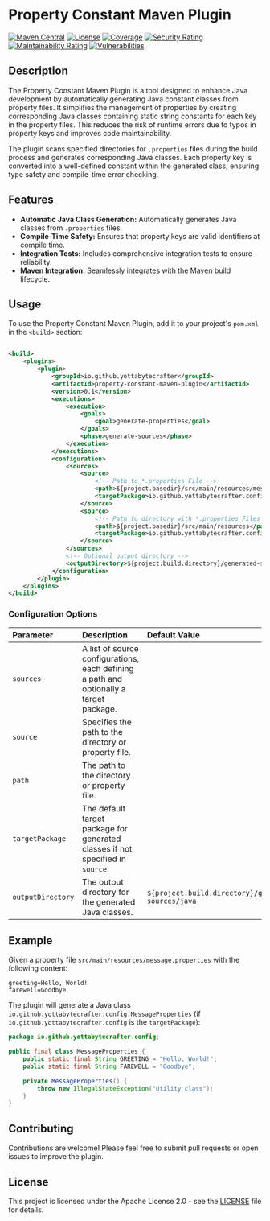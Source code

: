 # Property Constant Maven Plugin

[![Maven Central](https://img.shields.io/maven-central/v/io.github.yottabytecrafter/property-constant-maven-plugin.svg)](https://search.maven.org/artifact/io.github.yottabytecrafter/property-constant-maven-plugin)
[![License](https://img.shields.io/badge/License-Apache%202.0-blue.svg)](https://opensource.org/licenses/Apache-2.0)
[![Coverage](https://sonarcloud.io/api/project_badges/measure?project=yottabytecrafter_property-constant-maven-plugin&metric=coverage)](https://sonarcloud.io/summary/new_code?id=yottabytecrafter_property-constant-maven-plugin)
[![Security Rating](https://sonarcloud.io/api/project_badges/measure?project=yottabytecrafter_property-constant-maven-plugin&metric=security_rating)](https://sonarcloud.io/summary/new_code?id=yottabytecrafter_property-constant-maven-plugin)
[![Maintainability Rating](https://sonarcloud.io/api/project_badges/measure?project=yottabytecrafter_property-constant-maven-plugin&metric=sqale_rating)](https://sonarcloud.io/summary/new_code?id=yottabytecrafter_property-constant-maven-plugin)
[![Vulnerabilities](https://sonarcloud.io/api/project_badges/measure?project=yottabytecrafter_property-constant-maven-plugin&metric=vulnerabilities)](https://sonarcloud.io/summary/new_code?id=yottabytecrafter_property-constant-maven-plugin)

## Description

The Property Constant Maven Plugin is a tool designed to enhance Java development by automatically generating Java constant classes from property files. It simplifies the management of properties by creating corresponding Java classes containing static string constants for each key in the property files. This reduces the risk of runtime errors due to typos in property keys and improves code maintainability.

The plugin scans specified directories for `.properties` files during the build process and generates corresponding Java classes. Each property key is converted into a well-defined constant within the generated class, ensuring type safety and compile-time error checking.

## Features

*   **Automatic Java Class Generation:** Automatically generates Java classes from `.properties` files.
*   **Compile-Time Safety:** Ensures that property keys are valid identifiers at compile time.
*   **Integration Tests:** Includes comprehensive integration tests to ensure reliability.
*   **Maven Integration:** Seamlessly integrates with the Maven build lifecycle.

## Usage

To use the Property Constant Maven Plugin, add it to your project's `pom.xml` in the `<build>` section:

```xml

<build>
    <plugins>
        <plugin>
            <groupId>io.github.yottabytecrafter</groupId>
            <artifactId>property-constant-maven-plugin</artifactId>
            <version>0.1</version>
            <executions>
                <execution>
                    <goals>
                        <goal>generate-properties</goal>
                    </goals>
                    <phase>generate-sources</phase>
                </execution>
            </executions>
            <configuration>
                <sources>
                    <source>
                        <!-- Path to *.properties File -->
                        <path>${project.basedir}/src/main/resources/message.properties</path>
                        <targetPackage>io.github.yottabytecrafter.config</targetPackage>
                    </source>
                    <source>
                        <!-- Path to directory with *.properties Files -->
                        <path>${project.basedir}/src/main/resources</path>
                        <targetPackage>io.github.yottabytecrafter.config</targetPackage>
                    </source>
                </sources>
                <!-- Optional output directory -->
                <outputDirectory>${project.build.directory}/generated-sources/java</outputDirectory>
            </configuration>
        </plugin>
    </plugins>
</build>
```

### Configuration Options

| Parameter                | Description                                                                                                       | Default Value                                                  |
| :----------------------- | :---------------------------------------------------------------------------------------------------------------- |:---------------------------------------------------------------|
| `sources`                | A list of source configurations, each defining a path and optionally a target package.                           |                                                                |
| `source`                 | Specifies the path to the directory or property file.                                                             |                                                                |
| `path`                   | The path to the directory or property file.                                                                      |                                                                |
| `targetPackage`          | The default target package for generated classes if not specified in `source`.                                   |                                                                |
| `outputDirectory`        | The output directory for the generated Java classes.                                                              | `${project.build.directory}/generated-sources/java`            |



## Example

Given a property file `src/main/resources/message.properties` with the following content:

```properties
greeting=Hello, World!
farewell=Goodbye
```

The plugin will generate a Java class `io.github.yottabytecrafter.config.MessageProperties` (if `io.github.yottabytecrafter.config` is the `targetPackage`):

```java
package io.github.yottabytecrafter.config;

public final class MessageProperties {
    public static final String GREETING = "Hello, World!";
    public static final String FAREWELL = "Goodbye";

    private MessageProperties() {
        throw new IllegalStateException("Utility class");
    }
}
```

## Contributing

Contributions are welcome! Please feel free to submit pull requests or open issues to improve the plugin.

## License

This project is licensed under the Apache License 2.0 - see the [LICENSE](LICENSE) file for details.
